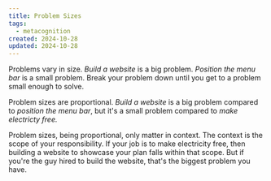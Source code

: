 ```yaml
---
title: Problem Sizes
tags:
  - metacognition
created: 2024-10-28
updated: 2024-10-28
---
```

Problems vary in size. *Build a website* is a big problem. *Position the menu bar* is a small problem. Break your problem down until you get to a problem small enough to solve.

Problem sizes are proportional. *Build a website* is a big problem compared to *position the menu bar*, but it's a small problem compared to *make electricty free.*

Problem sizes, being proportional, only matter in context. The context is the scope of your responsibility. If your job is to make electricity free, then building a website to showcase your plan falls within that scope. But if you're the guy hired to build the website, that's the biggest problem you have.